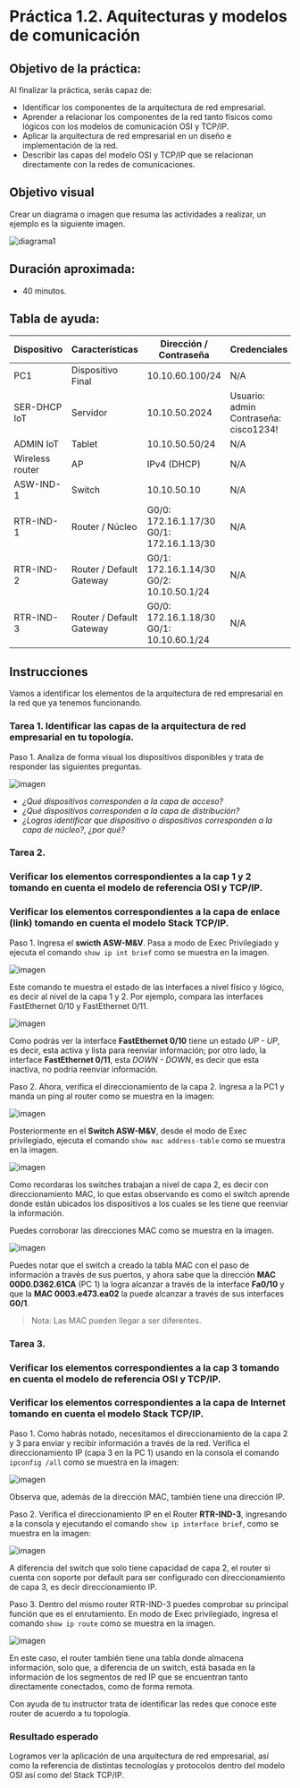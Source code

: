 # Práctica 1.2. Aquitecturas y modelos de comunicación 

## Objetivo de la práctica:
Al finalizar la práctica, serás capaz de:
- Identificar los componentes de la arquitectura de red empresarial.
- Aprender a relacionar los componentes de la red tanto físicos como lógicos con los modelos de comunicación OSI y TCP/IP. 
- Aplicar la arquitectura de red empresarial en un diseño e implementación de la red. 
- Describir las capas del modelo OSI y TCP/IP que se relacionan directamente con la redes de comunicaciones.

## Objetivo visual 
Crear un diagrama o imagen que resuma las actividades a realizar, un ejemplo es la siguiente imagen. 

![diagrama1](../Imagenes/Práctica2/2_1.png)

## Duración aproximada:
- 40 minutos.

## Tabla de ayuda:


| Dispositivo     | Características        | Dirección / Contraseña                              | Credenciales                            |
|-----------------|------------------------|-----------------------------------------------------|-----------------------------------------|
| PC1             | Dispositivo Final      | 10.10.60.100/24                                     | N/A                                     |
| SER-DHCP IoT    | Servidor               | 10.10.50.2024                                       | Usuario: admin<br>Contraseña: cisco1234! |
| ADMIN IoT       | Tablet                 | 10.10.50.50/24                                      | N/A                                     |
| Wireless router | AP                     | IPv4 (DHCP)                                         | N/A                                     |
| ASW-IND-1       | Switch                 | 10.10.50.10                                         | N/A                                     |
| RTR-IND-1       | Router / Núcleo        | G0/0: 172.16.1.17/30<br>G0/1: 172.16.1.13/30         | N/A                                     |
| RTR-IND-2       | Router / Default Gateway | G0/1: 172.16.1.14/30<br>G0/2: 10.10.50.1/24        | N/A                                     |
| RTR-IND-3       | Router / Default Gateway | G0/0: 172.16.1.18/30<br>G0/1: 10.10.60.1/24                               | N/A                                     |


## Instrucciones 
Vamos a identificar los elementos de la arquitectura de red empresarial en la red que ya tenemos funcionando.

### Tarea 1. Identificar las capas de la arquitectura de red empresarial en tu topología.
Paso 1. Analiza de forma visual los dispositivos disponibles y trata de responder las siguientes preguntas.

![imagen](../Imagenes/Práctica2/2_2.png)

- *¿Qué dispositivos corresponden a la capa de acceso?*
- *¿Qué dispositivos corresponden a la capa de distribución?* 
- *¿Logras identificar que dispositivo o dispositivos corresponden a la capa de núcleo?, ¿por qué?* 

### Tarea 2. 
### Verificar los elementos correspondientes a la cap 1 y 2 tomando en cuenta el modelo de referencia OSI y TCP/IP.
### Verificar los elementos correspondientes a la capa de enlace (link) tomando en cuenta el modelo Stack TCP/IP.

Paso 1. Ingresa el **swicth ASW-M&V**. Pasa a modo de Exec Privilegiado y ejecuta el comando `show ip int brief` como se muestra en la imagen.

![imagen](../Imagenes/Práctica2/2_3.png)

Este comando te muestra el estado de las interfaces a nivel físico y lógico, es decir al nivel de la capa 1 y 2. Por ejemplo, compara las interfaces FastEthernet 0/10 y FastEthernet 0/11. 

![imagen](../Imagenes/Práctica2/2_4.png)

Como podrás ver la interface **FastEthernet 0/10** tiene un estado *UP - UP*, es decir, esta activa y lista para reenviar información; por otro lado, la interface **FastEthernet 0/11**, esta *DOWN - DOWN*, es decir que esta inactiva, no podría reenviar información. 

Paso 2. Ahora, verifica el direccionamiento de la capa 2. Ingresa a la PC1 y manda un ping al router como se muestra en la imagen:  

![imagen](../Imagenes/Práctica2/2_5.png)

Posteriormente en el **Switch ASW-M&V**, desde el modo de Exec privilegiado, ejecuta el comando `show mac address-table` como se muestra en la imagen.

![imagen](../Imagenes/Práctica2/2_6.png)

Como recordaras los switches trabajan a nivel de capa 2, es decir con direccionamiento MAC, lo que estas observando es como el switch aprende donde están ubicados los dispositivos a los cuales se les tiene que reenviar la información.  

Puedes corroborar las direcciones MAC como se muestra en la imagen.  

![imagen](../Imagenes/Práctica2/2_7.png)

Puedes notar que el switch a creado la tabla MAC con el paso de información a través de sus puertos, y ahora sabe que la dirección **MAC 00D0.D362.61CA** (PC 1) la logra alcanzar a través de la interface **Fa0/10** y que la **MAC 0003.e473.ea02** la puede alcanzar a través de sus interfaces **G0/1**. 

> Nota: Las MAC pueden llegar a ser diferentes. 

### Tarea 3.  
### Verificar los elementos correspondientes a la cap 3 tomando en cuenta el modelo de referencia OSI y TCP/IP.
### Verificar los elementos correspondientes a la capa de Internet tomando en cuenta el modelo Stack TCP/IP.

Paso 1. Como habrás notado, necesitamos el direccionamiento de la capa 2 y 3 para enviar y recibir información a través de la red. Verifica el direccionamiento IP (capa 3 en la PC 1) usando en la consola el comando `ipconfig /all` como se muestra en la imagen:  

![imagen](../Imagenes/Práctica2/2_8.png)

Observa que, además de la dirección MAC, también tiene una dirección IP.  

Paso 2. Verifica el direccionamiento IP en el Router **RTR-IND-3**, ingresando a la consola y ejecutando el comando `show ip interface brief`, como se muestra en la imagen: 

![imagen](../Imagenes/Práctica2/2_9.png)

A diferencia del switch que solo tiene capacidad de capa 2, el router si cuenta con soporte por default para ser configurado con direccionamiento de capa 3, es decir direccionamiento IP. 

Paso 3. Dentro del mismo router RTR-IND-3 puedes comprobar su principal función que es el enrutamiento. En modo de Exec privilegiado, ingresa el comando `show ip route` como se muestra en la imagen.

![imagen](../Imagenes/Práctica2/2_10.png)

En este caso, el router también tiene una tabla donde almacena información, solo que, a diferencia de un switch, está basada en la información de los segmentos de red IP que se encuentran tanto directamente conectados, como de forma remota. 

Con ayuda de tu instructor trata de identificar las redes que conoce este router de acuerdo a tu topología.  

### Resultado esperado 

Logramos ver la aplicación de una arquitectura de red empresarial, así como la referencia de distintas tecnologías y protocolos dentro del modelo OSI así como del Stack TCP/IP. 
